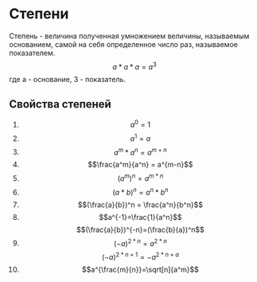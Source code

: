 # Степени
Степень - величина полученная умножением величины, называемым основанием, самой на  себя определенное число раз, называемое показателем.
$$
a * a * a = a^3
$$
где a - основание, 3 - показатель.
## Свойства степеней
1) $$a^0 = 1$$
2) $$a^1 = a$$
3) $$a^m*a^n = a^{m+n}$$
4) $$\frac{a^m}{a^n} = a^{m-n}$$
5) $$(a^m)^n=a^{m*n}$$
6) $$(a*b)^n = a^n*b^n$$
7) $$(\frac{a}{b})^n = \frac{a^n}{b^n}$$
8) $$a^{-1}=\frac{1}{a^n}$$
   $$(\frac{a}{b})^{-n}=(\frac{b}{a})^n$$
9) $$(-a)^{2*n} = a^{2*n}$$
   $$(-a)^{2*n+1}=-a^{2*n+a}$$
10) $$a^{\frac{m}{n}}=\sqrt[n]{a^m}$$


